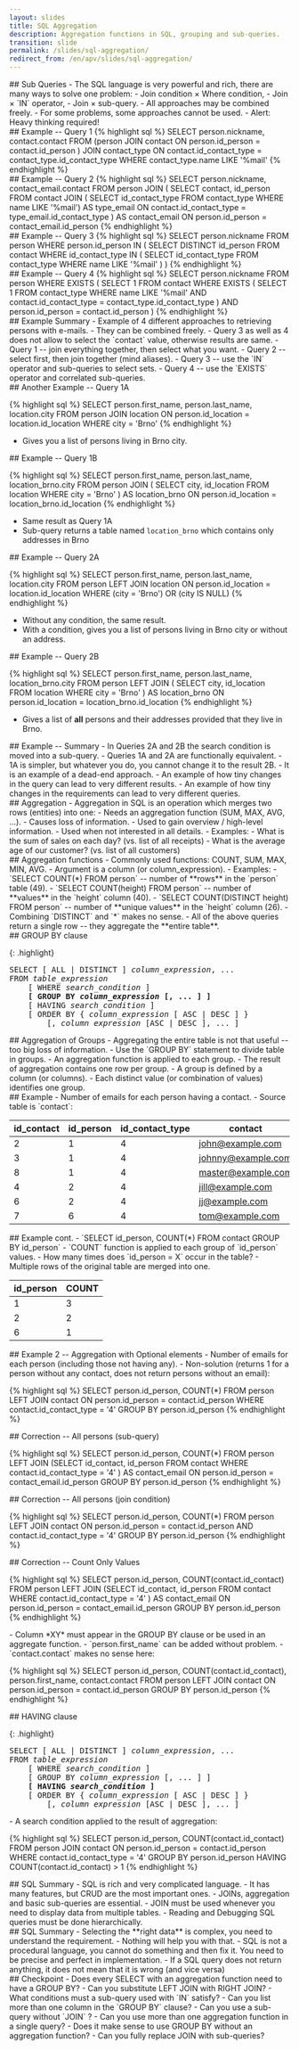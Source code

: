 ```yaml
---
layout: slides
title: SQL Aggregation
description: Aggregation functions in SQL, grouping and sub-queries.
transition: slide
permalink: /slides/sql-aggregation/
redirect_from: /en/apv/slides/sql-aggregation/
---
```


<section markdown='1'>
## Sub Queries
- The SQL language is very powerful and rich, there are many ways to solve one problem:
    - Join condition × Where condition,
    - Join × `IN` operator,
    - Join × sub-query.
- All approaches may be combined freely.
- For some problems, some approaches cannot be used.
- Alert: Heavy thinking required!
</section>

<section markdown='1'>
## Example -- Query 1
{% highlight sql %}
SELECT person.nickname, contact.contact
FROM
  (person JOIN contact
    ON person.id_person = contact.id_person
  ) JOIN contact_type
	ON contact.id_contact_type =
      contact_type.id_contact_type
WHERE
  contact_type.name LIKE '%mail'
{% endhighlight %}
</section>

<section markdown='1'>
## Example -- Query 2
{% highlight sql %}
SELECT person.nickname, contact_email.contact
FROM
  person JOIN (
    SELECT contact, id_person FROM
      contact JOIN (
        SELECT id_contact_type FROM
          contact_type
        WHERE name LIKE '%mail') AS type_email
      ON contact.id_contact_type = type_email.id_contact_type
  ) AS contact_email
  ON person.id_person = contact_email.id_person
{% endhighlight %}
</section>

<section markdown='1'>
## Example -- Query 3
{% highlight sql %}
SELECT person.nickname FROM person
  WHERE person.id_person IN (
	SELECT DISTINCT id_person FROM contact
	WHERE id_contact_type IN (
	  SELECT id_contact_type FROM contact_type
	  WHERE name LIKE '%mail'
	)
)
{% endhighlight %}
</section>

<section markdown='1'>
## Example -- Query 4
{% highlight sql %}
SELECT person.nickname
FROM person
WHERE EXISTS (
  SELECT 1 FROM
    contact
  WHERE EXISTS (
    SELECT 1 FROM
      contact_type
    WHERE name LIKE '%mail' AND
      contact.id_contact_type = contact_type.id_contact_type
  ) AND person.id_person = contact.id_person
)
{% endhighlight %}
</section>

<section markdown='1'>
## Example Summary
- Example of 4 different approaches to retrieving persons with e-mails.
    - They can be combined freely.
- Query 3 as well as 4 does not allow to select the `contact` value, otherwise results are same.
- Query 1 -- join everything together, then select what you want.
- Query 2 -- select first, then join together (mind aliases).
- Query 3 -- use the `IN` operator and sub-queries to select sets.
- Query 4 -- use the `EXISTS` operator and correlated sub-queries.
</section>

<section markdown='1'>
## Another Example -- Query 1A

{% highlight sql %}
SELECT person.first_name, person.last_name,
  location.city
FROM
  person JOIN location
    ON person.id_location = location.id_location
WHERE city = 'Brno'
{% endhighlight %}

- Gives you a list of persons living in Brno city.
</section>

<section markdown='1'>
## Example -- Query 1B

{% highlight sql %}
SELECT person.first_name, person.last_name,
  location_brno.city
FROM person
  JOIN (
    SELECT city, id_location
	  FROM location
	  WHERE city = 'Brno'
  ) AS location_brno
ON person.id_location = location_brno.id_location
{% endhighlight %}

- Same result as Query 1A
- Sub-query returns a table named `location_brno` which contains only addresses in Brno
</section>

<section markdown='1'>
## Example -- Query 2A

{% highlight sql %}
SELECT person.first_name, person.last_name,
  location.city
FROM
  person LEFT JOIN location
  ON person.id_location = location.id_location
WHERE (city = 'Brno') OR (city IS NULL)
{% endhighlight %}

- Without any condition, the same result.
- With a condition, gives you a list of persons living in Brno city or without an address.
</section>

<section markdown='1'>
## Example -- Query 2B

{% highlight sql %}
SELECT person.first_name, person.last_name,
  location_brno.city
FROM person
  LEFT JOIN (
    SELECT city, id_location
  FROM location
    WHERE city = 'Brno'
  ) AS location_brno
ON person.id_location = location_brno.id_location
{% endhighlight %}

- Gives a list of **all** persons and their addresses provided that they live in Brno.
</section>

<section markdown='1'>
## Example -- Summary
- In Queries 2A and 2B the search condition is moved into a sub-query.
- Queries 1A and 2A are functionally equivalent.
    - 1A is simpler, but whatever you do, you cannot change it to the result 2B.
    - It is an example of a dead-end approach.
- An example of how tiny changes in the query can lead to very different results.
- An example of how tiny changes in the requirements can lead to very different queries.
</section>

<section markdown='1'>
## Aggregation
- Aggregation in SQL is an operation which merges two rows (entities) into one:
    - Needs an aggregation function (SUM, MAX, AVG, ...).
    - Causes loss of information.
- Used to gain overview / high-level information.
- Used when not interested in all details.
- Examples:
    - What is the sum of sales on each day? (vs. list of all receipts)
    - What is the average age of our customer? (vs. list of all customers)
</section>

<section markdown='1'>
## Aggregation functions
- Commonly used functions: COUNT, SUM, MAX, MIN, AVG.
- Argument is a column (or column_expression).
- Examples:
    - `SELECT COUNT(*) FROM person` -- number of **rows** in the `person` table (49).
    - `SELECT COUNT(height) FROM person` -- number of **values** in the `height` column (40).
    - `SELECT COUNT(DISTINCT height) FROM person` -- number of **unique values** in the `height` column (26).
    - Combining `DISTINCT` and `*` makes no sense.
- All of the above queries return a single row -- they aggregate the **entire table**.
</section>

<section markdown='1'>
## GROUP BY clause

{: .highlight}
<pre>
SELECT [ ALL | DISTINCT ] <em>column_expression</em>, ...
FROM <em>table_expression</em>
    [ WHERE <em>search_condition</em> ]
    <strong>[ GROUP BY <em>column_expression</em> [, ... ] ]</strong>
    [ HAVING <em>search_condition</em> ]
    [ ORDER BY { <em>column_expression</em> [ ASC | DESC ] }
        [, <em>column_expression</em> [ASC | DESC ], ... ]
</pre>
</section>

<section markdown='1'>
## Aggregation of Groups
- Aggregating the entire table is not that useful -- too big loss of information.
- Use the `GROUP BY` statement to divide table in groups.
    - An aggregation function is applied to each group.
    - The result of aggregation contains one row per group.
    - A group is defined by a column (or columns).
    - Each distinct value (or combination of values) identifies one group.
</section>

<section markdown='1'>
## Example
- Number of emails for each person having a contact.
- Source table is `contact`:

| id\_contact | id\_person | id\_contact\_type | contact        |
|------------|-----------|-----------------|--------------------|
| 2          | 1         | 4               | john@example.com   |
| 3          | 1         | 4               | johnny@example.com |
| 8          | 1         | 4               | master@example.com |
| 4          | 2         | 4               | jill@example.com   |
| 6          | 2         | 4               | jj@example.com     |
| 7          | 6         | 4               | tom@example.com    |

</section>

<section markdown='1'>
## Example cont.
- `SELECT id_person, COUNT(*) FROM contact GROUP BY id_person`
- `COUNT` function is applied to each group of `id_person` values.
    - How many times does `id_person = X` occur in the table?
    - Multiple rows of the original table are merged into one.

| id\_person | COUNT |
|-----------|-------|
| 1         | 3     |
| 2         | 2     |
| 6         | 1     |

</section>

<section markdown='1'>
## Example 2 -- Aggregation with Optional elements
- Number of emails for each person (including those not having any).
- Non-solution (returns 1 for a person without any contact, does not return persons without an email):

{% highlight sql %}
SELECT person.id_person, COUNT(*)
    FROM person LEFT JOIN contact
    ON person.id_person = contact.id_person
WHERE contact.id_contact_type = '4'
GROUP BY person.id_person
{% endhighlight %}
</section>

<section markdown='1'>
## Correction -- All persons (sub-query)

{% highlight sql %}
SELECT person.id_person, COUNT(*)
FROM person LEFT JOIN
    (SELECT id_contact, id_person FROM contact
    WHERE contact.id_contact_type = '4'
    ) AS contact_email
  ON person.id_person = contact_email.id_person
GROUP BY person.id_person
{% endhighlight %}
</section>

<section markdown='1'>
## Correction -- All persons (join condition)

{% highlight sql %}
SELECT person.id_person, COUNT(*)
  FROM person LEFT JOIN contact
  ON person.id_person = contact.id_person
    AND contact.id_contact_type = '4'
GROUP BY person.id_person
{% endhighlight %}
</section>

<section markdown='1'>
## Correction -- Count Only Values

{% highlight sql %}
SELECT person.id_person,
  COUNT(contact.id_contact)
FROM person LEFT JOIN
    (SELECT id_contact, id_person FROM contact
    WHERE contact.id_contact_type = '4'
    ) AS contact_email
  ON person.id_person = contact_email.id_person
GROUP BY person.id_person
{% endhighlight %}
</section>


<section markdown='1'>
- Column *XY* must appear in the GROUP BY clause or be used in an aggregate function.
- `person.first_name` can be added without problem.
- `contact.contact` makes no sense here:

{% highlight sql %}
SELECT person.id_person, COUNT(contact.id_contact),
  person.first_name, contact.contact
FROM person LEFT JOIN contact
  ON person.id_person = contact.id_person
GROUP BY person.id_person
{% endhighlight %}
</section>

<section markdown='1'>
## HAVING clause

{: .highlight}
<pre>
SELECT [ ALL | DISTINCT ] <em>column_expression</em>, ...
FROM <em>table_expression</em>
    [ WHERE <em>search_condition</em> ]
    [ GROUP BY <em>column_expression</em> [, ... ] ]
    <strong>[ HAVING <em>search_condition</em> ]</strong>
    [ ORDER BY { <em>column_expression</em> [ ASC | DESC ] }
        [, <em>column_expression</em> [ASC | DESC ], ... ]
</pre>
</section>

<section markdown='1'>
- A search condition applied to the result of aggregation:

{% highlight sql %}
SELECT person.id_person, COUNT(contact.id_contact)
    FROM person JOIN contact
    ON person.id_person = contact.id_person
WHERE contact.id_contact_type = '4'
GROUP BY person.id_person
HAVING COUNT(contact.id_contact) > 1
{% endhighlight %}
</section>

<section markdown='1'>
## SQL Summary
- SQL is rich and very complicated language.
- It has many features, but CRUD are the most important ones.
- JOINs, aggregation and basic sub-queries are essential.
- JOIN must be used whenever you need to display data from multiple tables.
- Reading and Debugging SQL queries must be done hierarchically.
</section>

<section markdown='1'>
## SQL Summary
- Selecting the **right data** is complex, you need to understand the requirement.
    - Nothing will help you with that.
    - SQL is not a procedural language, you cannot do something and then fix it. You
    need to be precise and perfect in implementation.
- If a SQL query does not return anything, it does not mean that it is wrong (and vice versa)
</section>

<section markdown='1'>
## Checkpoint
- Does every SELECT with an aggregation function need to have a GROUP BY?
- Can you substitute LEFT JOIN with RIGHT JOIN?
- What conditions must a sub-query used with `IN` satisfy?
- Can you list more than one column in the `GROUP BY` clause?
- Can you use a sub-query without `JOIN` ?
- Can you use more than one aggregation function in a single query?
- Does it make sense to use GROUP BY without an aggregation function?
- Can you fully replace JOIN with sub-queries?
</section>
